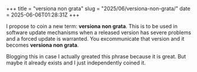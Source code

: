 +++
title = "versiona non grata"
slug = "2025/06/versiona-non-grata/"
date = 2025-06-06T01:28:31Z
+++

I propose to coin a new term: **versiona non grata**. This is to be used in software update mechanisms when a released version has severe problems and a forced update is warranted. You excommunicate that version and it becomes **versiona non grata**.

Blogging this in case I actually greated this phrase because it is great. But maybe it already exists and I just independently coined it.
